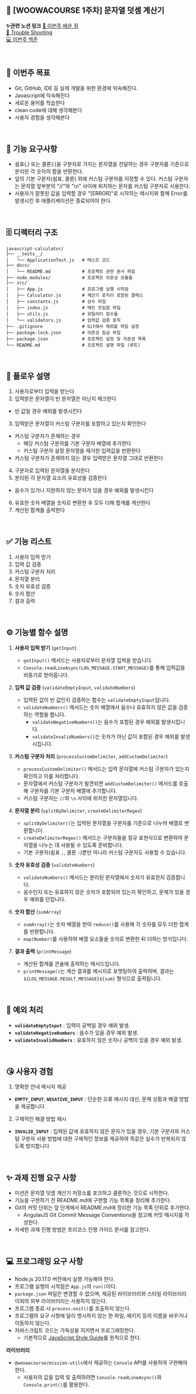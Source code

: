 ## 🔢 [WOOWACOURSE 1주차] 문자열 덧셈 계산기

**✨관련 노션 링크**
[🎁 이번주 배운 점](https://harvest-wool-819.notion.site/5944ae0b49eb4c53b9fd6929dd1287cb?pvs=4)  
[🐞 Trouble Shooting](https://harvest-wool-819.notion.site/Trouble-Shooting-14ed12ab062a4d1d9786c2971c94fb51?pvs=4)  
[💻 이번주 백준](https://harvest-wool-819.notion.site/0b48f633bac04694a83863833618ede7?pvs=4)


<br>


## 🌟 이번주 목표

- Git, GitHub, IDE 등 실제 개발을 위한 환경에 익숙해진다.
- Javascript에 익숙해진다
- 새로운 용어를 학습한다
- clean code에 대해 생각해본다
- 사용자 경험을 생각해본다

<br>


## 📃 기능 요구사항

- 쉼표(,) 또는 콜론(:)을 구분자로 가지는 문자열을 전달하는 경우 구분자를 기준으로 분리한 각 숫자의 합을 반환한다.
- 앞의 기본 구분자(쉼표, 콜론) 외에 커스텀 구분자를 지정할 수 있다. 커스텀 구분자는 문자열 앞부분의 "//"와 "\n" 사이에 위치하는 문자를 커스텀 구분자로 사용한다.
- 사용자가 잘못된 값을 입력할 경우 "[ERROR]"로 시작하는 메시지와 함께 Error를 발생시킨 후 애플리케이션은 종료되어야 한다.


<br>

## 🗄 디렉터리 구조

```plaintext
javascript-calculator/
├── __tests__/
│   └── ApplicationTest.js   # 테스트 코드
├── docs/
│   └── README.md            # 프로젝트 관련 문서 파일
├── node_modules/            # 프로젝트 의존성 모듈들
├── src/
│   ├── App.js               # 프로그램 실행 시작점
│   ├── Calculator.js        # 계산기 로직이 포함된 클래스
│   ├── constants.js         # 상수 파일
│   ├── index.js             # 메인 진입점 파일
│   ├── utils.js             # 유틸리티 함수들
│   └── validators.js        # 입력값 검증 로직
├── .gitignore               # Git에서 제외할 파일 설정
├── package-lock.json        # 의존성 잠금 파일
├── package.json             # 프로젝트 설정 및 의존성 목록
└── README.md                # 프로젝트 설명 파일 (루트)
```

<br>

## 🌊 플로우 설명

1. 사용자로부터 입력을 받는다
2. 입력받은 문자열이 빈 문자열은 아닌지 체크한다
  - 빈 값일 경우 예외를 발생시킨다
3. 입력받은 문자열이 커스텀 구분자를 포함하고 있는지 확인한다
  - 커스텀 구분자가 존재하는 경우
    - 해당 커스텀 구분자를 기본 구분자 배열에 추가한다
    - 커스텀 구분자 설정 문자열을 제거한 입력값을 반환한다
  - 커스텀 구분자가 존재하지 않는 경우 입력받은 문자열 그대로 반환한다
4. 구분자로 입력된 문자열을 분리한다
5. 분리된 각 문자열 요소의 유효성을 검증한다
  - 음수가 있거나 지원하지 않는 문자가 있을 경우 예외를 발생시킨다
6. 유효한 숫자 배열을 숫자로 변환한 후 모두 더해 합계를 계산한다
7. 계산된 합계를 출력한다

<br>


## ✅ 기능 리스트

1. 사용자 입력 받기
2. 입력 값 검증
3. 커스텀 구분자 처리
4. 문자열 분리
5. 숫자 유효성 검증
6. 숫자 합산
7. 결과 출력

<br>


## ⚙ 기능별 함수 설명

1. **사용자 입력 받기** (`getInput`)
   - `getInput()` 메서드는 사용자로부터 문자열 입력을 받습니다.
   - `Console.readLineAsync(LOG_MESSAGE.START_MESSAGE)`를 통해 입력값을 비동기로 받아옵니다.

2. **입력 값 검증** (`validateEmptyInput`, `validateNumbers`)
   - 입력된 값이 빈 값인지 검증하는 함수는 `validateEmptyInput`입니다.
   - `validateNumbers()` 메서드는 숫자 배열에서 음수나 유효하지 않은 값을 검증하는 역할을 합니다.
     - `validateNegativeNumbers()`는 음수가 포함된 경우 예외를 발생시킵니다.
     - `validateInvalidNumbers()`는 숫자가 아닌 값이 포함된 경우 예외를 발생시킵니다.

3. **커스텀 구분자 처리** (`processCustomDelimiter`, `addCustomDelimiter`)
   - `processCustomDelimiter()` 메서드는 입력 문자열에 커스텀 구분자가 있는지 확인하고 이를 처리합니다.
   - 문자열에서 커스텀 구분자가 발견되면 `addCustomDelimiter()` 메서드를 호출해 구분자를 기본 구분자 배열에 추가합니다.
   - 커스텀 구분자는 `//`와 `\n` 사이에 위치한 문자열입니다.

4. **문자열 분리** (`splitByDelimiter`, `createDelimiterRegex`)
   - `splitByDelimiter()`는 입력된 문자열을 구분자를 기준으로 나누어 배열로 변환합니다.
   - `createDelimiterRegex()` 메서드는 구분자들을 정규 표현식으로 변환하여 문자열을 나누는 데 사용될 수 있도록 준비합니다.
   - 기본 구분자(쉼표 `,`, 콜론 `:`)뿐만 아니라 커스텀 구분자도 사용할 수 있습니다.

5. **숫자 유효성 검증** (`validateNumbers`)
   - `validateNumbers()` 메서드는 분리된 문자열에서 숫자가 유효한지 검증합니다.
   - 음수인지 또는 유효하지 않은 숫자가 포함되어 있는지 확인하고, 문제가 있을 경우 예외를 던집니다.

6. **숫자 합산** (`sumArray`)
   - `sumArray()`는 숫자 배열을 받아 `reduce()`를 사용해 각 숫자를 모두 더한 합계를 반환합니다.
   - `map(Number)`를 사용하여 배열 요소들을 숫자로 변환한 뒤 더하는 방식입니다.

7. **결과 출력** (`printMessage`)
   - 계산된 합계를 콘솔에 출력하는 메서드입니다.
   - `printMessage()`는 계산 결과를 메시지로 포맷팅하여 출력하며, 결과는 `${LOG_MESSAGE.RESULT_MESSAGE}${sum}` 형식으로 출력됩니다.


<br>

## 🙈 예외 처리

- **`validateEmptyInput`** : 입력이 공백일 경우 예외 발생.
- **`validateNegativeNumbers`** : 음수가 있을 경우 예외 발생.
- **`validateInvalidNumbers`** : 유효하지 않은 숫자나 공백이 있을 경우 예외 발생.


<br>

## 😘 사용자 경험

1. 명확한 안내 메시지 제공
  - **`EMPTY_INPUT`**, **`NEGATIVE_INPUT`** : 단순한 오류 메시지 대신, 문제 상황과 해결 방법을 제공합니다

2. 구체적인 해결 방법 제시
  - **`INVALID_INPUT`** : 입력된 값에 유효하지 않은 문자가 있을 경우, 기본 구분자와 커스텀 구분자 사용 방법에 대한 구체적인 정보를 제공하여 똑같은 실수가 반복되지 않도록 방지합니다

<br>


## ✨ 과제 진행 요구 사항

- 미션은 문자열 덧셈 계산기 저장소를 포크하고 클론하는 것으로 시작한다.
- 기능을 구현하기 전 README.md에 구현할 기능 목록을 정리해 추가한다.
- Git의 커밋 단위는 앞 단계에서 README.md에 정리한 기능 목록 단위로 추가한다.
  - AngularJS Git Commit Message Conventions을 참고해 커밋 메시지를 작성한다.
- 자세한 과제 진행 방법은 프리코스 진행 가이드 문서를 참고한다.


<br>

## 💻 프로그래밍 요구 사항

- Node.js 20.17.0 버전에서 실행 가능해야 한다.
- 프로그램 실행의 시작점은 `App.js`의 `run()`이다.
- `package.json` 파일은 변경할 수 없으며, 제공된 라이브러리와 스타일 라이브러리 이외의 외부 라이브러리는 사용하지 않는다.
- 프로그램 종료 시 `process.exit()`를 호출하지 않는다.
- 프로그램의 요구 사항에 달리 명시하지 않는 한 파일, 패키지 등의 이름을 바꾸거나 이동하지 않는다.
- 자바스크립트 코드는 가독성을 지키면서 프로그래밍한다.
  - 기본적으로 [JavaScript Style Guide](https://google.github.io/styleguide/jsguide.html)를 원칙으로 한다.

**라이브러리**
- `@woowacourse/mission-utils`에서 제공하는 `Console` API를 사용하여 구현해야 한다.
  - 사용자의 값을 입력 및 출력하려면 `Console.readLineAsync()`와 `Console.print()`를 활용한다.